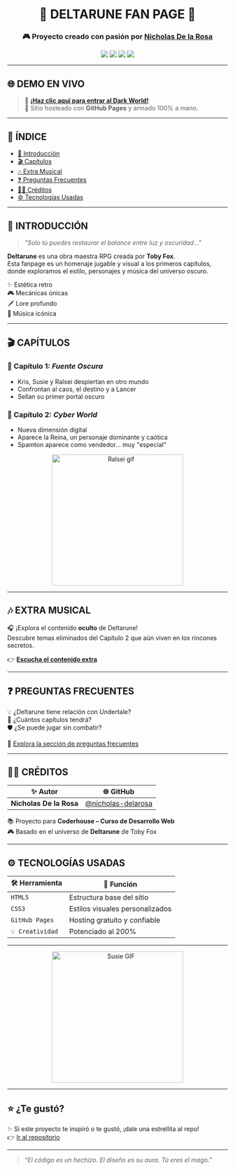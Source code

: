 <h1 align="center">🌌 DELTARUNE FAN PAGE 🌌</h1>

<h3 align="center">🎮 Proyecto creado con pasión por <a href="https://github.com/nicholas-delarosa" target="_blank">Nicholas De la Rosa</a></h3>

<p align="center">
  <img src="https://img.shields.io/badge/Proyecto-FanPage-purple?style=for-the-badge&logo=undertale&logoColor=white" />
  <img src="https://img.shields.io/badge/Coderhouse-Preentrega_3-blue?style=for-the-badge" />
  <img src="https://img.shields.io/badge/Status-%F0%9F%94%A5%20Épico%20y%20Activo-brightgreen?style=for-the-badge" />
  <img src="https://img.shields.io/badge/Hecho%20con-%F0%9F%92%96%20&%20%F0%9F%94%A5-ff69b4?style=for-the-badge" />
</p>

---

## 🌐 DEMO EN VIVO

> 🔗 [**¡Haz clic aquí para entrar al Dark World!**](https://nicholas-delarosa.github.io/preentrega_3/)  
> 🚀 Sitio hosteado con **GitHub Pages** y armado 100% a mano.

---

## 🧭 ÍNDICE

- [📖 Introducción](#📖-introducción)
- [🎬 Capítulos](#🎬-capítulos)
- [🎶 Extra Musical](#🎶-extra-musical)
- [❓ Preguntas Frecuentes](#❓-preguntas-frecuentes)
- [🧑‍💻 Créditos](#🧑‍💻-créditos)
- [⚙️ Tecnologías Usadas](#⚙️-tecnologías-usadas)

---

## 📖 INTRODUCCIÓN

> _"Solo tú puedes restaurar el balance entre luz y oscuridad..."_

**Deltarune** es una obra maestra RPG creada por **Toby Fox**.  
Esta fanpage es un homenaje jugable y visual a los primeros capítulos, donde exploramos el estilo, personajes y música del universo oscuro.

✨ Estética retro  
🎮 Mecánicas únicas  
🗡️ Lore profundo  
🎵 Música icónica

---

## 🎬 CAPÍTULOS

### 🔹 Capítulo 1: *Fuente Oscura*

- Kris, Susie y Ralsei despiertan en otro mundo
- Confrontan al caos, el destino y a Lancer
- Sellan su primer portal oscuro

### 🔸 Capítulo 2: *Cyber World*

- Nueva dimensión digital
- Aparece la Reina, un personaje dominante y caótica
- Spamton aparece como vendedor... muy "especial"

<p align="center">
  <img src="https://media.tenor.com/3PhF7EZryIoAAAAC/ralsei-smile.gif" width="300" alt="Ralsei gif" />
</p>

---

## 🎶 EXTRA MUSICAL

🎧 ¡Explora el contenido **oculto** de Deltarune!  
Descubre temas eliminados del Capítulo 2 que aún viven en los rincones secretos.

👉 [**Escucha el contenido extra**](https://nicholas-delarosa.github.io/preentrega_3/pages/tracks.html)

---

## ❓ PREGUNTAS FRECUENTES

💡 ¿Deltarune tiene relación con Undertale?  
💾 ¿Cuántos capítulos tendrá?  
🛡️ ¿Se puede jugar sin combatir?

🧠 [Explora la sección de preguntas frecuentes](https://nicholas-delarosa.github.io/preentrega_3/pages/faq.html)

---

## 🧑‍💻 CRÉDITOS

| ✨ Autor | 🌐 GitHub |
|---------|------------|
| **Nicholas De la Rosa** | [@nicholas-delarosa](https://github.com/nicholas-delarosa) |

📚 Proyecto para **Coderhouse – Curso de Desarrollo Web**  
🎮 Basado en el universo de **Deltarune** de Toby Fox

---

## ⚙️ TECNOLOGÍAS USADAS

| 🛠️ Herramienta | 💬 Función |
|----------------|-----------|
| `HTML5` | Estructura base del sitio |
| `CSS3` | Estilos visuales personalizados |
| `GitHub Pages` | Hosting gratuito y confiable |
| `💡 Creatividad` | Potenciado al 200% |

---

<p align="center">
  <img src="https://media.tenor.com/TkGBxrpGHPcAAAAC/deltarune-deltarune-susie.gif" width="300" alt="Susie GIF" />
</p>

---

## ⭐ ¿Te gustó?

✨ Si este proyecto te inspiró o te gustó, ¡dale una estrellita al repo!  
👉 [Ir al repositorio](https://github.com/nicholas-delarosa/preentrega_3)

---

> _"El código es un hechizo. El diseño es su aura. Tú eres el mago."_
